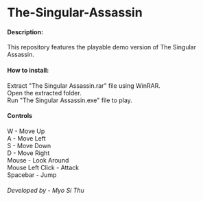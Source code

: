 # The-Singular-Assassin

#### Description:
This repository features the playable demo version of The Singular Assassin.

#### How to install:
Extract "The Singular Assassin.rar" file using WinRAR.\
Open the extracted folder.\
Run "The Singular Assassin.exe" file to play.

#### Controls
W - Move Up\
A - Move Left\
S - Move Down\
D - Move Right\
Mouse - Look Around\
Mouse Left Click - Attack\
Spacebar - Jump

###### Developed by - Myo Si Thu
